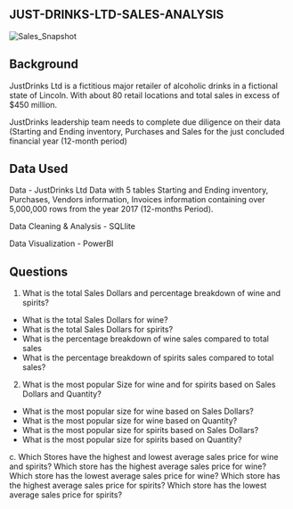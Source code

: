 ## JUST-DRINKS-LTD-SALES-ANALYSIS

![Sales_Snapshot](https://github.com/user-attachments/assets/1dad5cfe-c7f3-49ec-a511-9bdf6c5fb606)


## Background

JustDrinks Ltd is a fictitious major retailer of alcoholic drinks in a fictional state of Lincoln. With about 80 retail locations and total sales in excess of $450 million.

JustDrinks leadership team needs  to complete due diligence on their data (Starting and Ending inventory, Purchases and Sales for the just concluded financial year (12-month period) 


## Data Used

Data - JustDrinks Ltd Data with 5 tables Starting and Ending inventory, Purchases, Vendors information, Invoices information  containing over 5,000,000 rows from the year 2017 (12-months Period).

Data Cleaning & Analysis - SQLlite

Data Visualization - PowerBI

## Questions

1. What is the total Sales Dollars and percentage breakdown of wine and spirits?
  - What is the total Sales Dollars for wine?
  - What is the total Sales Dollars for spirits?
  - What is the percentage breakdown of wine sales compared to total sales
  - What is the percentage breakdown of spirits sales compared to total sales?
    
2. What is the most popular Size for wine and for spirits based on Sales Dollars and Quantity?
  - What is the most popular size for wine based on Sales Dollars?
  - What is the most popular size for wine based on Quantity?
  - What is the most popular size for spirits based on Sales Dollars?
  - What is the most popular size for spirits based on Quantity?
     
c. Which Stores have the highest and lowest average sales price for wine and spirits?
Which store has the highest average sales price for wine?
Which store has the lowest average sales price for wine?
Which store has the highest average sales price for spirits?
Which store has the lowest average sales price for spirits?
